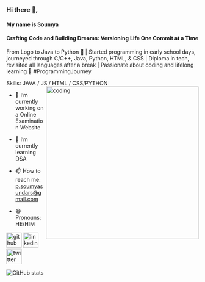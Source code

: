 ### Hi there 👋,

#### My name is Soumya 
#### Crafting Code and Building Dreams: Versioning Life One Commit at a Time

From Logo to Java to Python 🚀 | Started programming in early school days, journeyed through C/C++, Java, Python, HTML, & CSS | Diploma in tech, revisited all languages after a break | Passionate about coding and lifelong learning 🌟 #ProgrammingJourney

Skills: JAVA  / JS / HTML / CSS/PYTHON
<img align="right" alt="coding" width="400" src="https://media.giphy.com/media/3oEduOXu3DBfTazzaw/giphy.gif">

- 🔭 I’m currently working on a Online Examination Website 
- 🌱 I’m currently learning DSA 

- 📫 How to reach me: p.soumyasundars@gmail.com 
- 😄 Pronouns: HE/HIM 


[<img src='https://cdn.jsdelivr.net/npm/simple-icons@3.0.1/icons/github.svg' alt='github' height='40'>](https://github.com/RegalNexian)  [<img src='https://cdn.jsdelivr.net/npm/simple-icons@3.0.1/icons/linkedin.svg' alt='linkedin' height='40'>](https://www.linkedin.com/in/www.linkedin.com/in/p-soumya-sundar-subudhi-4836651a5/)  [<img src='https://cdn.jsdelivr.net/npm/simple-icons@3.0.1/icons/twitter.svg' alt='twitter' height='40'>](https://twitter.com/https://twitter.com/KingNexus03)  

![GitHub stats](https://github-readme-stats.vercel.app/api?username=RegalNexian&show_icons=true)  

